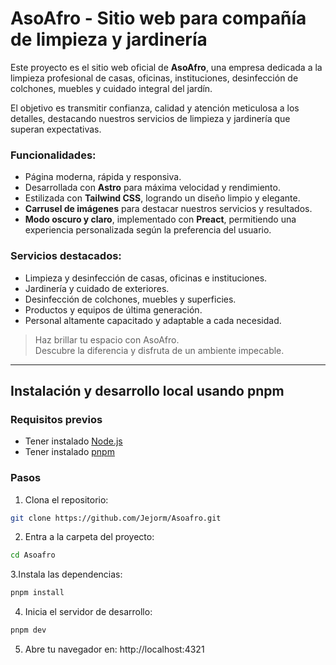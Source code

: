 # AsoAfro - Sitio web para compañía de limpieza y jardinería

Este proyecto es el sitio web oficial de **AsoAfro**, una empresa dedicada a la limpieza profesional de casas, oficinas, instituciones, desinfección de colchones, muebles y cuidado integral del jardín.

El objetivo es transmitir confianza, calidad y atención meticulosa a los detalles, destacando nuestros servicios de limpieza y jardinería que superan expectativas.

### Funcionalidades:

- Página moderna, rápida y responsiva.
- Desarrollada con **Astro** para máxima velocidad y rendimiento.
- Estilizada con **Tailwind CSS**, logrando un diseño limpio y elegante.
- **Carrusel de imágenes** para destacar nuestros servicios y resultados.
- **Modo oscuro y claro**, implementado con **Preact**, permitiendo una experiencia personalizada según la preferencia del usuario.

### Servicios destacados:

- Limpieza y desinfección de casas, oficinas e instituciones.
- Jardinería y cuidado de exteriores.
- Desinfección de colchones, muebles y superficies.
- Productos y equipos de última generación.
- Personal altamente capacitado y adaptable a cada necesidad.

> Haz brillar tu espacio con AsoAfro.  
> Descubre la diferencia y disfruta de un ambiente impecable.

---

## Instalación y desarrollo local usando pnpm

### Requisitos previos

- Tener instalado [Node.js](https://nodejs.org/)
- Tener instalado [pnpm](https://pnpm.io/)

### Pasos

1. Clona el repositorio:

```bash
git clone https://github.com/Jejorm/Asoafro.git
```

2. Entra a la carpeta del proyecto:

```bash
cd Asoafro
```

3.Instala las dependencias:

```bash
pnpm install
```

4. Inicia el servidor de desarrollo:

```bash
pnpm dev
```

5. Abre tu navegador en:
   http://localhost:4321
